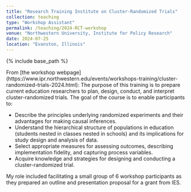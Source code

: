 ```yaml
---
title: "Research Training Institute on Cluster-Randomized Trials"
collection: teaching
type: "Workshop Assistant"
permalink: /teaching/2024-RCT-workshop
venue: "Northwestern University, Institute for Policy Research"
date: 2024-07-25
location: "Evanston, Illinois"
---
```


{% include base_path %}

<div class="container">
    <div class="row-fluid">
        <div class="span5">
            From [the workshop webpage](https://www.ipr.northwestern.edu/events/workshops-training/cluster-randomized-trials-2024.html): The purpose of this training is to prepare current education researchers to plan, design, conduct, and interpret cluster-randomized trials. The goal of the course is to enable participants to: 
            <ul>
                <li>Describe the principles underlying randomized experiments and their advantages for making causal inferences.</li>
                <li>Understand the hierarchical structure of populations in education (students nested in classes nested in schools) and its implications for study design and analysis of data.</li>
                <li>Select appropriate measures for assessing outcomes, describing implementation fidelity, and capturing process variables.</li>
                <li>Acquire knowledge and strategies for designing and conducting a cluster-randomized trial.</li>
            </ul>
            My role included facilitating a small group of 6 workshop participants as they prepared an outline and presentation proposal for a grant from IES.
        </div>
    </div>
</div>